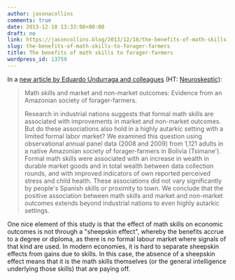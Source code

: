 ```yaml
---
author: jasonacollins
comments: true
date: 2013-12-18 13:33:08+00:00
draft: no
link: https://jasoncollins.blog/2013/12/18/the-benefits-of-math-skills-to-forager-farmers/
slug: the-benefits-of-math-skills-to-forager-farmers
title: The benefits of math skills to forager-farmers
wordpress_id: 13759
---
```


In a [new article by Eduardo Undurraga and colleagues](http://dx.doi.org/10.1016/j.econedurev.2013.09.004) (HT: [Neuroskeptic](https://twitter.com/Neuro_Skeptic)):


<blockquote>Math skills and market and non-market outcomes: Evidence from an Amazonian society of forager-farmers.

Research in industrial nations suggests that formal math skills are associated with improvements in market and non-market outcomes. But do these associations also hold in a highly autarkic setting with a limited formal labor market? We examined this question using observational annual panel data (2008 and 2009) from 1,121 adults in a native Amazonian society of forager-farmers in Bolivia (Tsimane'). Formal math skills were associated with an increase in wealth in durable market goods and in total wealth between data collection rounds, and with improved indicators of own reported perceived stress and child health. These associations did not vary significantly by people's Spanish skills or proximity to town. We conclude that the positive association between math skills and market and non-market outcomes extends beyond industrial nations to even highly autarkic settings.</blockquote>


One nice element of this study is that the effect of math skills on economic outcomes is not through a "sheepskin effect", whereby the benefits accrue to a degree or diploma, as there is no formal labour market where signals of that kind are used. In modern economies, it is hard to separate sheepskin effects from gains due to skills. In this case, the absence of a sheepskin effect means that it is the math skills themselves (or the general intelligence underlying those skills) that are paying off.
